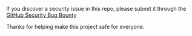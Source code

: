 If you discover a security issue in this repo, please submit it through the [GitHub Security Bug Bounty](https://hackerone.com/StuartSwitzman)

Thanks for helping make this project safe for everyone.
